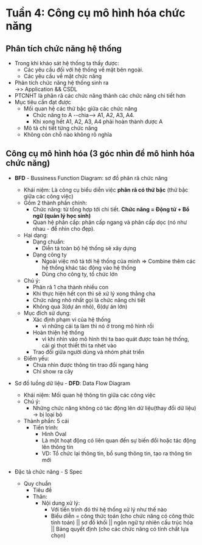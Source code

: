 # Tuần 4: Công cụ mô hình hóa chức năng

## Phân tích chức năng hệ thống
- Trong khi khảo sát hệ thống ta thấy được:
    - Các yêu cầu đối với hệ thống về mặt bên ngoài.
    - Các yêu cầu về mặt chức năng
- Phân tích chức năng hệ thống sinh ra  
    ->> Application && CSDL
- PTCNHT là phân rã các chức năng thành các chức năng chi tiết hơn
- Mục tiêu cần đạt được
    - Mối quan hệ các thứ bậc giữa các chức năng
        - Chức năng to A --chia--> A1, A2, A3, A4. 
        - Khi xong hết A1, A2, A3, A4 phải hoàn thành được A
    - Mô tả chi tiết từng chức năng
    - Không còn chỗ nào không rõ nghĩa

## Công cụ mô hình hóa (3 góc nhìn để mô hình hóa chức năng)

- __BFD__ - Bussiness Function Diagram: sơ đồ phân rã chức năng
    - Khái niệm: Là công cụ biểu diễn việc __phân rã có thứ bậc__ (thứ bậc giữa các công việc)
    - Gồm 2 thành phần chính:   
        - Chức năng: từ tổng hợp tới chi tiết. __Chức năng = Động từ + Bổ ngữ (quản lý học sinh)__
        - Quan hệ phân cấp: phân cấp ngang và phân cấp dọc (nó như nhau - để nhìn cho đẹp).
    - Hai dạng:
        - Dạng chuẩn:
            - Diễn tả toàn bộ hệ thống sẽ xây dựng
        - Dạng công ty
            - Ngoài việc mô tả tới hệ thống của mình => Combine thêm các hệ thống khác tác động vào hệ thống
            - Dùng cho công ty, tổ chức lớn
    - Chú ý:
        - Phân rã 1 cha thành nhiều con
        - Khi thực hiện hết con thì sẽ xử lý xong thằng cha
        - Chức năng nhỏ nhất gọi là chức năng chi tiết
        - Không quá 3(dự án nhỏ), 6(dự án lớn)
    - Mục đích sử dụng:
        - Xác định phạm vi của hệ thống
            - vì những cái ta làm thì nó ở trong mô hình rồi
        - Hoàn thiện hệ thống
            - vì khi nhìn vào mô hình thì ta bao quát được toàn hệ thống, cái gì thọt thiết thì ta nhét vào
        - Trao đổi giữa người dùng và nhóm phát triển
    - Điểm yếu:
        - Chưa nhìn được thông tin trao đổi ngang hàng
        - Chỉ show ra cây

- Sơ đồ luồng dữ liệu - __DFD__: Data Flow Diagram
    - Khái niệm: Mối quan hệ thông tin giữa các công việc
    - Chú ý:
        - Những chức năng không có tác động lên dữ liệu(thay đổi dữ liệu) -> bị loại bỏ
    - Thành phần: 5 cái
        - Tiến trình: 
            - Hình Oval
            - Là một hoạt động có liên quan đến sự biến đổi hoặc tác động lên thông tin 
            - VD: Tổ chức lại thông tin, bổ sung thông tin, tạo ra thông tin mới

- Đặc tả chức năng - S Spec
    - Quy chuẩn
        - Tiêu đề
        - Thân:
            - Nội dung xử lý:
                - Với tiến trình đó thì hệ thống xử lý như thế nào
                - Biểu diễn = công thức toán (cho chức năng có công thức tính toán) || sơ đồ khối || ngôn ngữ tự nhiên cấu trúc hóa || Bảng quyết định (cho các chức năng có tính chất lựa chọn)